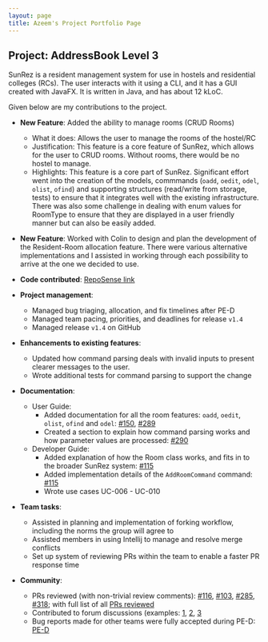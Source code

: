 ```yaml
---
layout: page
title: Azeem's Project Portfolio Page
---
```


## Project: AddressBook Level 3

SunRez is a resident management system for use in hostels and residential colleges (RCs). The user interacts with it using a CLI, and it has a GUI created with JavaFX. It is written in Java, and has about 12 kLoC.

Given below are my contributions to the project.

* **New Feature**: Added the ability to manage rooms (CRUD Rooms)
  * What it does: Allows the user to manage the rooms of the hostel/RC
  * Justification: This feature is a core feature of SunRez, which allows for the user to CRUD rooms. Without rooms, there would be no hostel to manage. 
  * Highlights: This feature is a core part of SunRez. Significant effort went into the creation of the models, commmands (`oadd`, `oedit`, `odel`, `olist`, `ofind`) and supporting structures (read/write from storage, tests) to ensure that it integrates well with the existing infrastructure. There was also some challenge in dealing with enum values for RoomType to ensure that they are displayed in a user friendly manner but can also be easily added.

* **New Feature**: Worked with Colin to design and plan the development of the Resident-Room allocation feature. There were various alternative implementations and I assisted in working through each possibility to arrive at the one we decided to use.

* **Code contributed**: [RepoSense link](https://nus-cs2103-ay2021s2.github.io/tp-dashboard/?search=&sort=groupTitle&sortWithin=title&timeframe=commit&mergegroup=&groupSelect=groupByRepos&breakdown=true&checkedFileTypes=docs~functional-code~test-code~other&since=2021-02-19&tabOpen=true&tabType=authorship&tabAuthor=DrWala&tabRepo=AY2021S2-CS2103-T14-1%2Ftp%5Bmaster%5D&authorshipIsMergeGroup=false&authorshipFileTypes=docs~functional-code~test-code&authorshipIsBinaryFileTypeChecked=false)

* **Project management**:
  * Managed bug triaging, allocation, and fix timelines after PE-D
  * Managed team pacing, priorities, and deadlines for release `v1.4` 
  * Managed release `v1.4` on GitHub

* **Enhancements to existing features**:
  * Updated how command parsing deals with invalid inputs to present clearer messages to the user.
  * Wrote additional tests for command parsing to support the change

* **Documentation**:
  * User Guide:
    * Added documentation for all the room features: `oadd`, `oedit`, `olist`, `ofind` and `odel`: [\#150](https://github.com/AY2021S2-CS2103-T14-1/tp/pull/150), [\#289](https://github.com/AY2021S2-CS2103-T14-1/tp/pull/289) 
    * Created a section to explain how command parsing works and how parameter values are processed: [\#290](https://github.com/AY2021S2-CS2103-T14-1/tp/pull/290) 
  * Developer Guide:
    * Added explanation of how the Room class works, and fits in to the broader SunRez system:  [\#115](https://github.com/AY2021S2-CS2103-T14-1/tp/pull/115)
    * Added implementation details of the `AddRoomCommand` command: [\#115](https://github.com/AY2021S2-CS2103-T14-1/tp/pull/115)
    * Wrote use cases UC-006 - UC-010

* **Team tasks**:
  * Assisted in planning and implementation of forking workflow, including the norms the group will agree to
  * Assisted members in using Intellij to manage and resolve merge conflicts
  * Set up system of reviewing PRs within the team to enable a faster PR response time

* **Community**:
  * PRs reviewed (with non-trivial review comments): [\#116](https://github.com/AY2021S2-CS2103-T14-1/tp/pull/116), [\#103](https://github.com/AY2021S2-CS2103-T14-1/tp/pull/103), [\#285](https://github.com/AY2021S2-CS2103-T14-1/tp/pull/285), [\#318](https://github.com/AY2021S2-CS2103-T14-1/tp/pull/318); with full list of all [PRs reviewed](https://github.com/AY2021S2-CS2103-T14-1/tp/pulls?q=is%3Apr+reviewed-by%3Adrwala)
  * Contributed to forum discussions (examples: [1](https://github.com/nus-cs2103-AY2021S2/forum/issues/114), [2](https://github.com/nus-cs2103-AY2021S2/forum/issues/242), [3](https://github.com/nus-cs2103-AY2021S2/forum/issues/254)
  * Bug reports made for other teams were fully accepted during PE-D: [PE-D](https://github.com/DrWala/ped)
